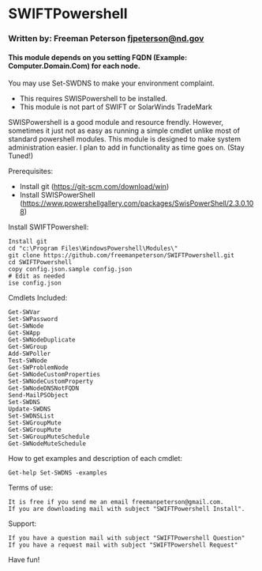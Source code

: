
# SWIFTPowershell
### Written by:         Freeman Peterson fjpeterson@nd.gov
#### This module depends on you setting FQDN (Example: Computer.Domain.Com) for each node. 
You may use Set-SWDNS to make your environment complaint. 


+ This requires SWISPowershell to be installed.
+ This module is not part of SWIFT or SolarWinds TradeMark

SWISPowershell is a good module and resource frendly. However, sometimes it just not as easy as running a simple cmdlet unlike most of standard powershell modules. This module is designed to make system administration easier. 
I plan to add in functionality as time goes on. (Stay Tuned!)

Prerequisites:
+ Install git (https://git-scm.com/download/win)
+ Install SWISPowerShell (https://www.powershellgallery.com/packages/SwisPowerShell/2.3.0.108)

Install SWIFTPowershell:
```
Install git
cd "c:\Program Files\WindowsPowershell\Modules\"
git clone https://github.com/freemanpeterson/SWIFTPowershell.git
cd SWIFTPowershell
copy config.json.sample config.json
# Edit as needed
ise config.json 
````
Cmdlets Included:
```
Get-SWVar
Set-SWPassword
Get-SWNode
Get-SWApp
Get-SWNodeDuplicate
Get-SWGroup
Add-SWPoller
Test-SWNode
Get-SWProblemNode
Get-SWNodeCustomProperties
Set-SWNodeCustomProperty
Get-SWNodeDNSNotFQDN
Send-MailPSObject
Set-SWDNS
Update-SWDNS
Set-SWDNSList
Set-SWGroupMute
Get-SWGroupMute
Set-SWGroupMuteSchedule
Get-SWNodeMuteSchedule
```
How to get examples and description of each cmdlet:
```
Get-help Set-SWDNS -examples
```

Terms of use: 
```
It is free if you send me an email freemanpeterson@gmail.com. 
If you are downloading mail with subject "SWIFTPowershell Install".
```
Support:
```
If you have a question mail with subject "SWIFTPowershell Question"
If you have a request mail with subject "SWIFTPowershell Request"
```
Have fun!
